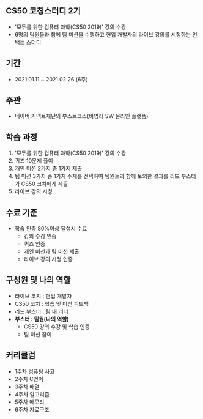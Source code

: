 ## CS50 코칭스터디 2기
- '모두를 위한 컴퓨터 과학(CS50 2019)' 강의 수강
- 6명의 팀원들과 함께 팀 미션을 수행하고 현업 개발자의 라이브 강의를 시청하는 언택트 스터디

## 기간
- 2021.01.11 ~ 2021.02.26 (6주)

## 주관
- 네이버 커넥트재단의 부스트코스(비영리 SW 온라인 플랫폼)

## 학습 과정
1. '모두를 위한 컴퓨터 과학(CS50 2019)' 강의 수강
2. 퀴즈 10문제 풀이
3. 개인 미션 2가지 중 1가지 제출
4. 팀 미션 3가지 중 1가지 주제를 선택하여 팀원들과 함께 토의한 결과를 리드 부스터가 CS50 코치에게 제출
5. 라이브 강의 시청 


## 수료 기준
- 학습 인증 80%이상 달성시 수료
  - 강의 수강 인증
  - 퀴즈 인증
  - 개인 미션과 팀 미션 제출
  - 라이브 강의 시청 인증
    

## 구성원 및 나의 역할
- 라이브 코치 : 현업 개발자
- CS50 코치 : 학습 및 미션 피드백
- 리드 부스터 : 팀 내 리더
- **부스터 : 팀원(나의 역할)**
    - CS50 강의 수강 및 학습 인증
    - 팀 미션 참여

## 커리큘럼
- 1주차 컴퓨팅 사고
- 2주차 C언어
- 3주차 배열
- 4주차 알고리즘
- 5주차 메모리
- 6주차 자료구조

   


